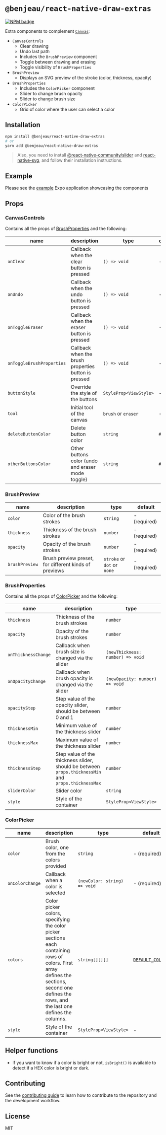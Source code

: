 # `@benjeau/react-native-draw-extras`

[![NPM badge](https://img.shields.io/npm/v/@benjeau/react-native-draw-extras)](https://www.npmjs.com/package/@benjeau/react-native-draw-extras)

Extra components to complement [`Canvas`](https://github.com/BenJeau/react-native-draw):

* `CanvasControls`
  * Clear drawing
  * Undo last path
  * Includes the `BrushPreview` component
  * Toggle between drawing and erasing
  * Toggle visibility of `BrushProperties`
* `BrushPreview`
  * Displays an SVG preview of the stroke (color, thickness, opacity)
* `BrushProperties`
  * Includes the `ColorPicker` component
  * Slider to change brush opacity
  * Slider to change brush size
* `ColorPicker`
  * Grid of color where the user can select a color

## Installation

```sh
npm install @benjeau/react-native-draw-extras
# or
yarn add @benjeau/react-native-draw-extras
```

> Also, you need to install [@react-native-community/slider](https://github.com/callstack/react-native-slider) and [react-native-svg](https://github.com/react-native-svg/react-native-svg), and follow their installation instructions.

## Example

Please see the [example](../../example/) Expo application showcasing the components

## Props

### CanvasControls

Contains all the props of [BrushProperties](#brushproperties) and the following:

| name                      | description                                          | type                   | default   |
| ------------------------- | ---------------------------------------------------- | ---------------------- | --------- |
| `onClear`                 | Callback when the clear button is pressed            | `() => void`           | -         |
| `onUndo`                  | Callback when the undo button is pressed             | `() => void`           | -         |
| `onToggleEraser`          | Callback when the eraser button is pressed           | `() => void`           | -         |
| `onToggleBrushProperties` | Callback when the brush properties button is pressed | `() => void`           | -         |
| `buttonStyle`             | Override the style of the buttons                    | `StyleProp<ViewStyle>` | -         |
| `tool`                    | Initial tool of the canvas                           | `brush` or `eraser`    | -         |
| `deleteButtonColor`       | Delete button color                                  | `string`               | `#81090A` |
| `otherButtonsColor`       | Other buttons color (undo and eraser mode toggle)    | `string`               | `#DDD`    |

### BrushPreview

| name           | description                                           | type                        | default      |
| -------------- | ----------------------------------------------------- | --------------------------- | ------------ |
| `color`        | Color of the brush strokes                            | `string`                    | - (required) |
| `thickness`    | Thickness of the brush strokes                        | `number`                    | - (required) |
| `opacity`      | Opacity of the brush strokes                          | `number`                    | - (required) |
| `brushPreview` | Brush preview preset, for different kinds of previews | `stroke` or `dot` or `none` | - (required) |

### BrushProperties

Contains all the props of [ColorPicker](#colorpicker) and the following:

| name                | description                                                                                         | type                             | default |
| ------------------- | --------------------------------------------------------------------------------------------------- | -------------------------------- | ------- |
| `thickness`         | Thickness of the brush strokes                                                                      | `number`                         | `3`     |
| `opacity`           | Opacity of the brush strokes                                                                        | `number`                         | `1`     |
| `onThicknessChange` | Callback when brush size is changed via the slider                                                  | `(newThickness: number) => void` | -       |
| `onOpacityChange`   | Callback when brush opacity is changed via the slider                                               | `(newOpacity: number) => void`   | -       |
| `opacityStep`       | Step value of the opacity slider, should be between 0 and 1                                         | `number`                         | `0.1`   |
| `thicknessMin`      | Minimum value of the thickness slider                                                               | `number`                         | `5`     |
| `thicknessMax`      | Maximum value of the thickness slider                                                               | `number`                         | `35`    |
| `thicknessStep`     | Step value of the thickness slider, should be between `props.thicknessMin` and `props.thicknessMax` | `number`                         | `1`     |
| `sliderColor`       | Slider color                                                                                        | `string`                         | `#000`  |
| `style`             | Style of the container                                                                              | `StyleProp<ViewStyle>`           | -       |

### ColorPicker

| name            | description                                                                                                                                                                                    | type                         | default                                |
| --------------- | ---------------------------------------------------------------------------------------------------------------------------------------------------------------------------------------------- | ---------------------------- | -------------------------------------- |
| `color`         | Brush color, one from the colors provided                                                                                                                                                      | `string`                     | - (required)                           |
| `onColorChange` | Callback when a color is selected                                                                                                                                                              | `(newColor: string) => void` | - (required)                           |
| `colors`        | Color picker colors, specifying the color picker sections each containing rows of colors. First array defines the sections, second one defines the rows, and the last one defines the columns. | `string[][][]`               | [`DEFAULT_COLORS`](./src/constants.ts) |
| `style`         | Style of the container                                                                                                                                                                         | `StyleProp<ViewStyle>`       | -                                      |

## Helper functions

* If you want to know if a color is bright or not, `isBright()` is available to detect if a HEX color is bright or dark.

## Contributing

See the [contributing guide](CONTRIBUTING.md) to learn how to contribute to the repository and the development workflow.

## License

MIT